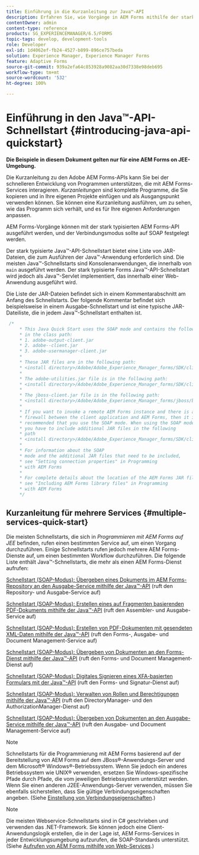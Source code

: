 ```yaml
---
title: Einführung in die Kurzanleitung zur Java™-API
description: Erfahren Sie, wie Vorgänge in AEM Forms mithilfe der stark typisierten und mit einer SOAP-Verbindung ausgestatteten AEM Forms Java&trade;-API ausgeführt werden können.
contentOwner: admin
content-type: reference
products: SG_EXPERIENCEMANAGER/6.5/FORMS
topic-tags: develop, development-tools
role: Developer
exl-id: 1d4062ef-fb24-4527-b899-896ce757beda
solution: Experience Manager, Experience Manager Forms
feature: Adaptive Forms
source-git-commit: 939a2efa64c853928a9082aa30d7338e98deb695
workflow-type: tm+mt
source-wordcount: '532'
ht-degree: 100%

---
```


# Einführung in den Java™-API-Schnellstart {#introducing-java-api-quickstart}

**Die Beispiele in diesem Dokument gelten nur für eine AEM Forms on JEE-Umgebung.**

Die Kurzanleitung zu den Adobe AEM Forms-APIs kann Sie bei der schnelleren Entwicklung von Programmen unterstützen, die mit AEM Forms-Services interagieren. *Kurzanleitungen* sind komplette Programme, die Sie kopieren und in Ihre eigenen Projekte einfügen und als Ausgangspunkt verwenden können. Sie können eine Kurzanleitung ausführen, um zu sehen, wie das Programm sich verhält, und es für Ihre eigenen Anforderungen anpassen.

AEM Forms-Vorgänge können mit der stark typisierten AEM Forms-API ausgeführt werden, und der Verbindungsmodus sollte auf SOAP festgelegt werden.

Der stark typisierte Java™-API-Schnellstart bietet eine Liste von JAR-Dateien, die zum Ausführen der Java™-Anwendung erforderlich sind. Die meisten Java™-Schnellstarts sind Konsolenanwendungen, die innerhalb von `main` ausgeführt werden. Der stark typisierte Forms Java™-API-Schnellstart wird jedoch als Java™-Servlet implementiert, das innerhalb einer Web-Anwendung ausgeführt wird.

Die Liste der JAR-Dateien befindet sich in einem Kommentarabschnitt am Anfang des Schnellstarts. Der folgende Kommentar befindet sich beispielsweise in einem Ausgabe-Schnellstart und ist eine typische JAR-Dateiliste, die in jedem Java™-Schnellstart enthalten ist.

```java
 /*
     * This Java Quick Start uses the SOAP mode and contains the following JAR files
     * in the class path:
     * 1. adobe-output-client.jar
     * 2. adobe--client.jar
     * 3. adobe-usermanager-client.jar
     *
     * These JAR files are in the following path:
     * <install directory>/Adobe/Adobe_Experience_Manager_forms/SDK/client-libs/common
     *
     * The adobe-utilities.jar file is in the following path:
     * <install directory>/Adobe/Adobe_Experience_Manager_forms/SDK/client-libs/jboss
     *
     * The jboss-client.jar file is in the following path:
     * <install directory>/Adobe/Adobe_Experience_Manager_forms/jboss/bin/client
     *
     * If you want to invoke a remote AEM Forms instance and there is a
     * firewall between the client application and AEM Forms, then it is
     * recommended that you use the SOAP mode. When using the SOAP mode,
     * you have to include additional JAR files in the following
     * path
     * <install directory>/Adobe/Adobe_Experience_Manager_forms/SDK/client-libs/thirdparty
     *
     * For information about the SOAP
     * mode and the additional JAR files that need to be included,
     * see "Setting connection properties" in Programming
     * with AEM Forms
     *
     * For complete details about the location of the AEM Forms JAR files,
     * see "Including AEM Forms library files" in Programming
     * with AEM Forms
     */
```

## Kurzanleitung für mehrere Services {#multiple-services-quick-start}

Die meisten Schnellstarts, die sich in *Programmieren mit AEM Forms auf JEE* befinden, rufen einen bestimmten Service auf, um einen Vorgang durchzuführen. Einige Schnellstarts rufen jedoch mehrere AEM Forms-Dienste auf, um einen bestimmten Workflow durchzuführen. Die folgende Liste enthält Java™-Schnellstarts, die mehr als einen AEM Forms-Dienst aufrufen:

[Schnellstart (SOAP-Modus): Übergeben eines Dokuments im AEM Forms-Repository an den Ausgabe-Service mithilfe der Java™-API](/help/forms/developing/output-service-java-api-quick.md#quick-start-soap-mode-passing-a-document-located-in-the-repository-to-the-output-service-using-the-java-api) (ruft den Repository- und Ausgabe-Service auf)

[Schnellstart (SOAP-Modus): Erstellen eines auf Fragmenten basierenden PDF-Dokuments mithilfe der Java™-API](/help/forms/developing/output-service-java-api-quick.md#quick-start-soap-mode-creating-a-pdf-document-based-on-fragments-using-the-java-api) (ruft den Assembler- und Ausgabe-Service auf)

[Schnellstart (SOAP-Modus): Erstellen von PDF-Dokumenten mit gesendeten XML-Daten mithilfe der Java™-API](/help/forms/developing/forms-service-api-quick-starts.md#quick-start-soap-mode-creating-pdf-documents-with-submitted-xml-data-using-the-java-api) (ruft den Forms-, Ausgabe- und Document Management-Service auf)

[Schnellstart (SOAP-Modus): Übergeben von Dokumenten an den Forms-Dienst mithilfe der Java™-API](/help/forms/developing/forms-service-api-quick-starts.md#quick-start-soap-mode-passing-documents-to-the-forms-service-using-the-java-api) (ruft den Forms- und Document Management-Dienst auf)

[Schnellstart (SOAP-Modus): Digitales Signieren eines XFA-basierten Formulars mit der Java™-API](/help/forms/developing/signature-service-java-api-quick.md#quick-start-soap-mode-digitally-signing-a-xfa-based-form-using-the-java-api) (ruft den Forms- und Signatur-Dienst auf)

[Schnellstart (SOAP-Modus): Verwalten von Rollen und Berechtigungen mithilfe der Java™-API](/help/forms/developing/user-manager-java-api-quick.md#quick-start-soap-mode-managing-roles-and-permissions-using-the-java-api) (ruft den DirectoryManager- und den AuthorizationManager-Dienst auf)

[Schnellstart (SOAP-Modus): Übergeben von Dokumenten an den Ausgabe-Service mithilfe der Java™-API](/help/forms/developing/output-service-java-api-quick.md#quick-start-soap-mode-passing-documents-to-the-output-service-using-the-java-api) (ruft den Ausgabe- und Document Management-Service auf)

>[!NOTE]
>
>Schnellstarts für die Programmierung mit AEM Forms basierend auf der Bereitstellung von AEM Forms auf dem JBoss®-Anwendungs-Server und dem Microsoft® Windows®-Betriebssystem. Wenn Sie jedoch ein anderes Betriebssystem wie UNIX® verwenden, ersetzen Sie Windows-spezifische Pfade durch Pfade, die vom jeweiligen Betriebssystem unterstützt werden. Wenn Sie einen anderen J2EE-Anwendungs-Server verwenden, müssen Sie ebenfalls sicherstellen, dass Sie gültige Verbindungseigenschaften angeben. (Siehe [Einstellung von Verbindungseigenschaften](/help/forms/developing/invoking-aem-forms-using-java.md#setting-connection-properties).)

>[!NOTE]
>
>Die meisten Webservice-Schnellstarts sind in C# geschrieben und verwenden das .NET-Framework. Sie können jedoch eine Client-Anwendungslogik erstellen, die in der Lage ist, AEM Forms-Services in jeder Entwicklungsumgebung aufzurufen, die SOAP-Standards unterstützt. (Siehe [Aufrufen von AEM Forms mithilfe von Web-Services](/help/forms/developing/invoking-aem-forms-using-web.md#invoking-aem-forms-using-web-services).)
